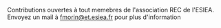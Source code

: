 Contributions ouvertes à tout memebres de l'association REC de l'ESIEA. Envoyez un mail à fmorin@et.esiea.fr pour plus d'information
